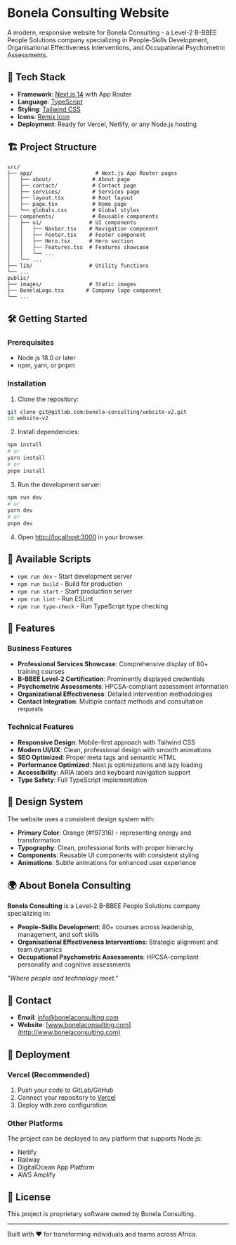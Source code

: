 # Bonela Consulting Website

A modern, responsive website for Bonela Consulting - a Level-2 B-BBEE People Solutions company specializing in People-Skills Development, Organisational Effectiveness Interventions, and Occupational Psychometric Assessments.

## 🚀 Tech Stack

- **Framework**: [Next.js 14](https://nextjs.org/) with App Router
- **Language**: [TypeScript](https://www.typescriptlang.org/)
- **Styling**: [Tailwind CSS](https://tailwindcss.com/)
- **Icons**: [Remix Icon](https://remixicon.com/)
- **Deployment**: Ready for Vercel, Netlify, or any Node.js hosting

## 🏗️ Project Structure

```
src/
├── app/                    # Next.js App Router pages
│   ├── about/             # About page
│   ├── contact/           # Contact page
│   ├── services/          # Services page
│   ├── layout.tsx         # Root layout
│   ├── page.tsx           # Home page
│   └── globals.css        # Global styles
├── components/            # Reusable components
│   ├── ui/               # UI components
│   │   ├── Navbar.tsx    # Navigation component
│   │   ├── Footer.tsx    # Footer component
│   │   ├── Hero.tsx      # Hero section
│   │   ├── Features.tsx  # Features showcase
│   │   └── ...
│   └── ...
├── lib/                  # Utility functions
└── ...
public/
├── images/               # Static images
├── BonelaLogo.tsx       # Company logo component
└── ...
```

## 🛠️ Getting Started

### Prerequisites

- Node.js 18.0 or later
- npm, yarn, or pnpm

### Installation

1. Clone the repository:

```bash
git clone git@gitlab.com:bonela-consulting/website-v2.git
cd website-v2
```

2. Install dependencies:

```bash
npm install
# or
yarn install
# or
pnpm install
```

3. Run the development server:

```bash
npm run dev
# or
yarn dev
# or
pnpm dev
```

4. Open [http://localhost:3000](http://localhost:3000) in your browser.

## 📝 Available Scripts

- `npm run dev` - Start development server
- `npm run build` - Build for production
- `npm run start` - Start production server
- `npm run lint` - Run ESLint
- `npm run type-check` - Run TypeScript type checking

## 🌟 Features

### Business Features

- **Professional Services Showcase**: Comprehensive display of 80+ training courses
- **B-BBEE Level-2 Certification**: Prominently displayed credentials
- **Psychometric Assessments**: HPCSA-compliant assessment information
- **Organizational Effectiveness**: Detailed intervention methodologies
- **Contact Integration**: Multiple contact methods and consultation requests

### Technical Features

- **Responsive Design**: Mobile-first approach with Tailwind CSS
- **Modern UI/UX**: Clean, professional design with smooth animations
- **SEO Optimized**: Proper meta tags and semantic HTML
- **Performance Optimized**: Next.js optimizations and lazy loading
- **Accessibility**: ARIA labels and keyboard navigation support
- **Type Safety**: Full TypeScript implementation

## 🎨 Design System

The website uses a consistent design system with:

- **Primary Color**: Orange (#f97316) - representing energy and transformation
- **Typography**: Clean, professional fonts with proper hierarchy
- **Components**: Reusable UI components with consistent styling
- **Animations**: Subtle animations for enhanced user experience

## 🌍 About Bonela Consulting

**Bonela Consulting** is a Level-2 B-BBEE People Solutions company specializing in:

- **People-Skills Development**: 80+ courses across leadership, management, and soft skills
- **Organisational Effectiveness Interventions**: Strategic alignment and team dynamics
- **Occupational Psychometric Assessments**: HPCSA-compliant personality and cognitive assessments

*"Where people and technology meet."*

## 📧 Contact

- **Email**: <info@bonelaconsulting.com>
- **Website**: [www.bonelaconsulting.com](http://www.bonelaconsulting.com)

## 🚀 Deployment

### Vercel (Recommended)

1. Push your code to GitLab/GitHub
2. Connect your repository to [Vercel](https://vercel.com)
3. Deploy with zero configuration

### Other Platforms

The project can be deployed to any platform that supports Node.js:

- Netlify
- Railway
- DigitalOcean App Platform
- AWS Amplify

## 📄 License

This project is proprietary software owned by Bonela Consulting.

---

Built with ❤️ for transforming individuals and teams across Africa.
